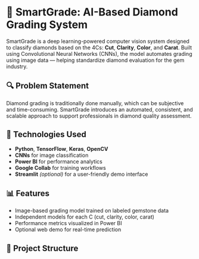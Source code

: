 # 💎 SmartGrade: AI-Based Diamond Grading System

SmartGrade is a deep learning-powered computer vision system designed to classify diamonds based on the 4Cs: **Cut**, **Clarity**, **Color**, and **Carat**. Built using Convolutional Neural Networks (CNNs), the model automates grading using image data — helping standardize diamond evaluation for the gem industry.

## 🔍 Problem Statement
Diamond grading is traditionally done manually, which can be subjective and time-consuming. SmartGrade introduces an automated, consistent, and scalable approach to support professionals in diamond quality assessment.

## 🧠 Technologies Used
- **Python**, **TensorFlow**, **Keras**, **OpenCV**
- **CNNs** for image classification
- **Power BI** for performance analytics
- **Google Collab** for training workflows
- **Streamlit** *(optional)* for a user-friendly demo interface

## 📊 Features
- Image-based grading model trained on labeled gemstone data
- Independent models for each C (cut, clarity, color, carat)
- Performance metrics visualized in Power BI
- Optional web demo for real-time prediction

## 📁 Project Structure
